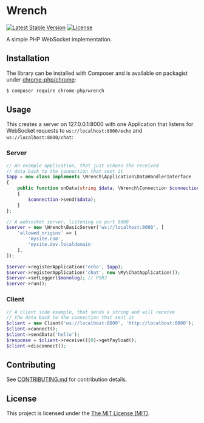 # Wrench

[![Latest Stable Version](https://poser.pugx.org/chrome-php/wrench/version)](https://packagist.org/packages/chrome-php/wrench)
[![License](https://poser.pugx.org/chrome-php/wrench/license)](https://packagist.org/packages/chrome-php/wrench)

A simple PHP WebSocket implementation.


## Installation

The library can be installed with Composer and is available on packagist under
[chrome-php/chrome](https://packagist.org/packages/chrome-php/wrench):

```bash
$ composer require chrome-php/wrench
```


## Usage

This creates a server on 127.0.0.1:8000 with one Application that listens for
WebSocket requests to `ws://localhost:8000/echo` and `ws://localhost:8000/chat`:

### Server

```php
// An example application, that just echoes the received
// data back to the connection that sent it
$app = new class implements \Wrench\Application\DataHandlerInterface
{
    public function onData(string $data, \Wrench\Connection $connection): void
    {
        $connection->send($data);
    }
};

// A websocket server, listening on port 8000
$server = new \Wrench\BasicServer('ws://localhost:8000', [
    'allowed_origins' => [
        'mysite.com',
        'mysite.dev.localdomain'
    ],
]);

$server->registerApplication('echo', $app);
$server->registerApplication('chat', new \My\ChatApplication());
$server->setLogger($monolog); // PSR3
$server->run();
```

### Client

```php
// A client side example, that sends a string and will receive
// the data back to the connection that sent it
$client = new Client('ws://localhost:8000', 'http://localhost:8000');
$client->connect();
$client->sendData('hello');
$response = $client->receive()[0]->getPayload();
$client->disconnect();
```


## Contributing

See [CONTRIBUTING.md](.github/CONTRIBUTING.md) for contribution details.


## License

This project is licensed under the [The MIT License (MIT)](LICENSE).
